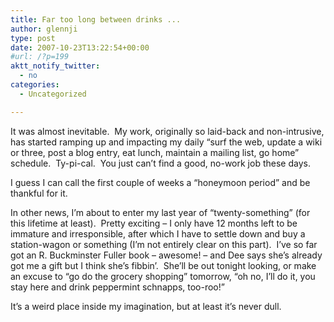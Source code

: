 ```yaml
---
title: Far too long between drinks ...
author: glennji
type: post
date: 2007-10-23T13:22:54+00:00
#url: /?p=199
aktt_notify_twitter:
  - no
categories:
  - Uncategorized

---
```

It was almost inevitable.  My work, originally so laid-back and non-intrusive, has started ramping up and impacting my daily &#8220;surf the web, update a wiki or three, post a blog entry, eat lunch, maintain a mailing list, go home&#8221; schedule.  Ty-pi-cal.  You just can&#8217;t find a good, no-work job these days.
  
I guess I can call the first couple of weeks a &#8220;honeymoon period&#8221; and be thankful for it.
  
In other news, I&#8217;m about to enter my last year of &#8220;twenty-something&#8221; (for this lifetime at least).  Pretty exciting &#8211; I only have 12 months left to be immature and irresponsible, after which I have to settle down and buy a station-wagon or something (I&#8217;m not entirely clear on this part).  I&#8217;ve so far got an R. Buckminster Fuller book &#8211; awesome! &#8211; and Dee says she&#8217;s already got me a gift but I think she&#8217;s fibbin&#8217;.  She&#8217;ll be out tonight looking, or make an excuse to &#8220;go do the grocery shopping&#8221; tomorrow, &#8220;oh no, I&#8217;ll do it, you stay here and drink peppermint schnapps, too-roo!&#8221;
  
It&#8217;s a weird place inside my imagination, but at least it&#8217;s never dull.
